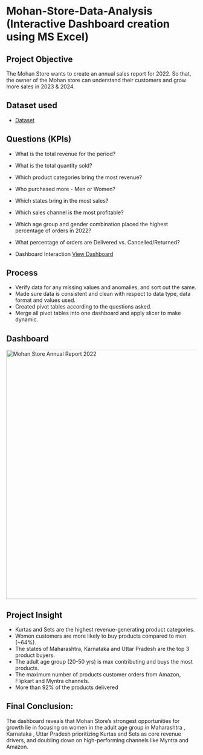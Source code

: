 # Mohan-Store-Data-Analysis (Interactive Dashboard creation using MS Excel)
## Project Objective
The Mohan Store wants to create an annual sales report for 2022. So that, the owner of the Mohan store can understand their customers and grow more sales in 2023 & 2024.

## Dataset used
- <a href="https://github.com/Saiyam2004/Data-Analysis-Dashboard/blob/main/Mohan%20Store%20Data%20Analysis.xlsx">Dataset</a>

## Questions (KPIs)
- What is the total revenue for the period?
- What is the total quantity sold?
- Which product categories bring the most revenue?
- Who purchased more - Men or Women?
- Which states bring in the most sales?
- Which sales channel is the most profitable?
- Which age group and gender combination placed the highest percentage of orders in 2022?
- What percentage of orders are Delivered vs. Cancelled/Returned?

- Dashboard Interaction <a href="https://github.com/Saiyam2004/Data-Analysis-Dashboard/blob/main/Dashboard%20%20Image.png">View Dashboard</a>

## Process
- Verify data for any missing values and anomalies, and sort out the same.
- Made sure data is consistent and clean with respect to data type, data format and values used.
- Created pivot tables according to the questions asked.
- Merge all pivot tables into one dashboard and apply slicer to make dynamic.

## Dashboard

<img width="1859" height="659" alt="Mohan Store Annual Report 2022" src="https://github.com/user-attachments/assets/2b397779-803f-48e5-b9b4-893dd21a26f3" />

## Project Insight
- Kurtas and Sets are the highest revenue-generating product categories.
- Women customers are more likely to buy products compared to men (~64%).
- The states of Maharashtra, Karnataka and Uttar Pradesh are the top 3 product buyers.
- The adult age group (20-50 yrs) is max contributing and buys the most products.
- The maximum number of products customer orders from Amazon, Flipkart and Myntra channels.
- More than 92% of the products delivered

## Final Conclusion:
The dashboard reveals that Mohan Store’s strongest opportunities for growth lie in focusing on women in the adult age group in Maharashtra , Karnataka , Uttar Pradesh prioritizing Kurtas and Sets as core revenue drivers, and doubling down on high-performing channels like Myntra and Amazon.

